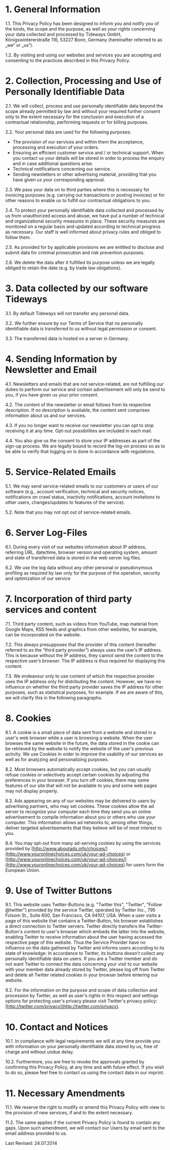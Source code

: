 # 1. General Information

1.1. This Privacy Policy has been designed to inform you and notify you of the
kinds, the scope and the purpose, as well as your rights concerning your data
collected and processed by Tideways GmbH, Königswintererstraße 116, 53227 Bonn,
Germany (hereinafter referred to as „we“ or „us“).

1.2. By visiting and using our websites and services you are accepting and
consenting to the practices described in this Privacy Policy.

# 2. Collection, Processing and Use of Personally Identifiable Data

2.1. We will collect, process and use personally identifiable data beyond the
scope already permitted by law and without your required further consent only
to the extent necessary for the conclusion and execution of a contractual
relationship, performing requests or for billing purposes.

2.2. Your personal data are used for the following purposes:

- The provision of our services and within them the acceptance, processing and execution of your orders.
- Ensuring an efficient customer service and / or technical support. When you
  contact us your details will be stored in order to process the enquiry and in
  case additional questions arise.
- Technical notifications concerning our service.
- Sending newsletters or other advertising material, providing that you have given us your corresponding approval.

2.3. We pass your data on to third parties where this is necessary for
invoicing purposes (e.g. carrying out transactions or posting invoices) or for
other reasons to enable us to fulfill our contractual obligations to you.

2.4. To protect your personally identifiable data collected and processed by us
from unauthorized access and abuse, we have put a number of technical and
organizational security measures in place. These security measures are
monitored on a regular basis and updated according to technical progress as
necessary. Our staff is well informed about privacy rules and obliged to follow
them.

2.5. As provided for by applicable provisions we are entitled to disclose and
submit data for criminal prosecution and risk prevention purposes.

2.6. We delete the data after it fulfilled its purpose unless we are legally
obliged to retain the date (e.g. by trade law obigations).

# 3. Data collected by our software Tideways

3.1. By default Tideways will not transfer any personal data.

3.2. We further ensure by our Terms of Service that no personally identifiable
data is transferred to us without legal permission or consent.

3.3. The transferred data is hosted on a server in Germany.

# 4. Sending Information by Newsletter and Email

4.1. Newsletters and emails that are not service-related, are not fulfilling
our duties to perform our service and contain advertisement will only be send
to you, if you have given us your prior consent.

4.2. The content of the newsletter or email follows from its respective
description. If no description is available, the content sent comprises
information about us and our services.

4.3. If you no longer want to receive our newsletter you can opt to stop
receiving it at any time. Opt-out possibilities are included in each mail.

4.4. You also give us the consent to store your IP addresses as part of the
sign-up process. We are legally bound to record the log-on process so as to be
able to verify that logging on is done in accordance with regulations.

# 5. Service-Related Emails

5.1. We may send service-related emails to our customers or users of our
software (e.g., account verification, technical and security notices,
notifications on crawl status, inactivity notifications, account invitations to
other users, changes/updates to features of the service).

5.2. Note that you may not opt out of service-related emails.

# 6. Server Log-Files

6.1. During every visit of our websites information about IP address, referring
URL, date/time, browser version and operating system, amount and state of
transferred data is stored in the web server log files.

6.2. We use the log data without any other personal or pseudonymous profiling
as required by law only for the purpose of the operation, security and
optimization of our service

# 7. Incorporation of third party services and content

7.1. Third party content, such as videos from YouTube, map material from Google
Maps, RSS feeds and graphics from other websites, for example, can be
incorporated on the website.

7.2. This always presupposes that the provider of this content (hereafter
referred to as the “third party provider”) always uses the user’s IP address.
This is because without the IP address, they cannot send the content to the
respective user’s browser. The IP address is thus required for displaying this
content.

7.3. We endeavour only to use content of which the respective provider uses the
IP address only for distributing the content. However, we have no influence on
whether the third party provider saves the IP address for other purposes, such
as statistical purposes, for example. If we are aware of this, we will clarify
this in the following paragraphs.

# 8. Cookies

8.1.  A cookie is a small piece of data sent from a website and stored in a
user's web browser while a user is browsing a website. When the user browses
the same website in the future, the data stored in the cookie can be retrieved
by the website to notify the website of the user's previous activity. We use
Cookies in order to improve the usability of our services as well as for
analyzing and personalizing purposes.

8.2. Most browsers automatically accept cookies, but you can usually refuse
cookies or selectively accept certain cookies by adjusting the preferences in
your browser. If you turn off cookies, there may some features of our site that
will not be available to you and some web pages may not display properly.

8.3. Ads appearing on any of our websites may be delivered to users by
advertising partners, who may set cookies. These cookies allow the ad server to
recognize your computer each time they send you an online advertisement to
compile information about you or others who use your computer. This information
allows ad networks to, among other things, deliver targeted advertisements that
they believe will be of most interest to you.

8.4. You may opt-out from many ad-serving cookies by using the services
provided by [http://www.aboutads.info/choices/](http://www.youronlinechoices.com/uk/your-ad-choices) or
[http://www.youronlinechoices.com/uk/your-ad-choices/](http://www.youronlinechoices.com/uk/your-ad-choices) for users form the
European Union.

# 9. Use of Twitter Buttons

9.1. This website uses Twitter-Buttons (e.g. "Twitter this", "Twitter", "Follow
@twitter") provided by the service Twitter, operated by Twitter Inc., 795
Folsom St., Suite 600, San Francisco, CA 94107, USA. When a user visits a page
of this website that contains a Twitter-Button, his browser establishes a
direct connection to Twitter servers. Twitter directly transfers the
Twitter-Button's content to user's browser which embeds the latter into the
website, enabling Twitter to receive information about the user having accessed
the respective page of this website. Thus the Service Provider have no
influence on the data gathered by Twitter and informs users according to its
state of knowledge: In accordance to Twitter, its buttons doesn't collect any
personally identifiable data on users. If you are a Twitter member and do not
want Twitter to connect the data concerning your visit to our website with your
member data already stored by Twitter, please log off from Twitter and delete
all Twitter related cookies in your browser before entering our website.

9.2. For the information on the purpose and scope of data collection and
procession by Twitter, as well as user's rights in this respect and settings
options for protecting user's privacy please visit Twitter's privacy policy:
[http://twitter.com/privacy](http://twitter.com/privacy).

# 10. Contact and Notices

10.1. In compliance with legal requirements we will at any time provide you
with information on your personally identifiable data stored by us, free of
charge and without undue delay.

10.2. Furthermore, you are free to revoke the approvals granted by confirming
this Privacy Policy, at any time and with future effect. If you wish to do so,
please feel free to contact us using the contact data in our imprint.

# 11. Necessary Amendments

11.1. We reserve the right to modify or amend this Privacy Policy with view to
the provision of new services, if and to the extent necessary.

11.2. The same applies if the current Privacy Policy is found to contain any
gaps. Upon such amendment, we will contact our Users by email sent to the email
address provided to us.

Last Revised: 24.07.2014

